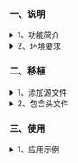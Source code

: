 ﻿<!-- +++
author = "XT"
comments = false
date  = "2023-02-26"
draft = false
share = false
image = ""
menu  = ""
slug  = ""
title = "MD5 摘要算法"
+++ -->

### 一、说明

<details close=""><summary>1、功能简介</summary>

MD5 是摘要算法[哈希算法/散列算法]，可对任意长度的数据变换成一个 128bit（即：16字节） 的“数据指纹”，用于生成密钥并检测文档是否被篡改。  
资源：[github 仓库](https://github.com/talent518/md5)、[~~原作者仓库~~](https://github.com/chudongfang/HappyChat)、[原作者博文](https://blog.csdn.net/chudongfang2015/article/details/51736426)  
更多：[pod32g-MD5](https://github.com/pod32g/MD5)、[chinaran-md5](https://github.com/chinaran/Compute-file-or-string-md5)  

SHA、MD5、AES、DES 摘要/加密算法简介：

* SHA　不可逆过程的摘要算法，结果是【20字节】【32字节】【64字节】，主要用途有：验证消息完整性，安全访问认证，数据签名。
* MD5　不可逆过程的摘要算法，结果是 128位【16字节】，主要用途有：验证消息完整性，安全访问认证，数据签名。
* AES　新一代的对称加密算法，密钥长度可以选择 128位【16字节】，192位【24字节】和 256位【32字节】密钥。
* DES　比较老的对称加密算法，密钥长度是 56位【7字节】。一共有三个参数入口：原文，密钥，加密模式。
* 3DES 比较老的对称加密算法，加长了密钥长度，可以为 112位【14字节】 或 168位【21字节】。
* RSA　非对称加密，有公钥和私钥。公钥可公开给公众对数据加密，私钥则是私人对数据解密不能公开。

</details>

<details close=""><summary>2、环境要求</summary>

|  环境  |  要求  |
| :----- | :----- |
| 软件环境 | 无特别要求 |
| 硬件环境 | 有一定要求 |
| 依赖环境 | 无特别要求 |

</details>

### 二、移植

<details close=""><summary>1、添加源文件</summary>

将模块源文件、文件包含路径添加到工程，示例：

![添加源文件到工程](./img/20230226_2_01.png)

</details>

<details close=""><summary>2、包含头文件</summary>

在使用模块的应用程序中加入头文件包含，示例：  

```c
#include "md5.h"
```

</details>

### 三、使用

<details close=""><summary>1、应用示例</summary>

```c
#include "md5.h"

MD5_CTX md5; //MD5对象
unsigned char datsrc[13] = {12, 222, 11, 83, 4, 5, 189, 21, 48}; //要运算的数据
unsigned char result[16]; //结果寄存器

//每次运算 MD5 码，必须依次调用 3 个函数进行操作：
MD5Init(&md5);                           //初始化
MD5Update(&md5, datsrc, sizeof(datsrc)); //导入数据（此处可以多次导入多段数据） 【备注：进行初步分组加密】
MD5Final(&md5, result);                  //计算并输出 16 字节 MD5 到 result[]【备注：进行后序的补足】

```

</details>